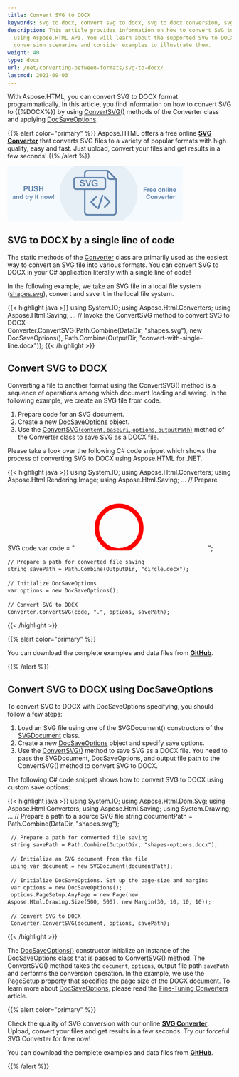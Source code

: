 ```yaml
---
title: Convert SVG to DOCX
keywords: svg to docx, convert svg to docx, svg to docx conversion, svg to docx converter
description: This article provides information on how to convert SVG to DOCX
  using Aspose.HTML API. You will learn about the supported SVG to DOCX
  conversion scenarios and consider examples to illustrate them.
weight: 40
type: docs
url: /net/converting-between-formats/svg-to-docx/
lastmod: 2021-09-03
---
```

<link href="./../../style.css" rel="stylesheet" type="text/css" />

With Aspose.HTML, you can convert SVG to DOCX format programmatically. In this article, you find information on how to convert SVG to {{%DOCX%}} by using [ConvertSVG()](https://apireference.aspose.com/html/net/aspose.html.converters/converter/methods/convertsvg/index) methods of the Converter class and applying  [DocSaveOptions](https://apireference.aspose.com/net/html/aspose.html.saving/docsaveoptions).

{{% alert color="primary" %}}
Aspose.HTML offers a free online <a href="https://products.aspose.app/svg/en/conversion/svg" target="_blank">**SVG Converter**</a> that converts SVG files to a variety of popular formats with high quality, easy and fast. Just upload, convert your files and get results in a few seconds!
{{% /alert %}}

<a href="https://products.aspose.app/svg/en/conversion/svg" target="_blank">![Text "Banner SVG Converter"](svg.png#center)</a>

## **SVG to DOCX by a single line of code**

The static methods of the [Converter](https://apireference.aspose.com/net/html/aspose.html.converters/converter) class are primarily used as the easiest way to convert an SVG file into various formats. You can convert SVG to DOCX in your C# application literally with a single line of code!

In the following example, we take an SVG file in a local file system ([shapes.svg](/html/net/converting-between-formats/svg-to-jpg/shapes.svg)), convert and save it in the local file system.

{{< highlight java >}}
using System.IO;
using Aspose.Html.Converters;
using Aspose.Html.Saving;
...
     // Invoke the ConvertSVG method to convert SVG to DOCX           
     Converter.ConvertSVG(Path.Combine(DataDir, "shapes.svg"), new DocSaveOptions(), Path.Combine(OutputDir, "convert-with-single-line.docx"));
{{< /highlight >}}

## **Convert SVG to DOCX**
Converting a file to another format using the ConvertSVG() method is a sequence of operations among which document loading and saving. In the following example, we create an SVG file from code. 

1. Prepare code for an SVG document.
1. Create a new [DocSaveOptions](https://apireference.aspose.com/net/html/aspose.html.saving/docsaveoptions) object. 
1. Use the [ConvertSVG(`content`, `baseUri`, `options`, `outputPath`)](https://apireference.aspose.com/html/net/aspose.html.converters.converter/convertsvg/methods/49) method of the Converter class to save SVG as a DOCX file. 

Please take a look over the following C# code snippet which shows the process of converting SVG to DOCX using Aspose.HTML for .NET.

{{< highlight java >}}
using System.IO;
using Aspose.Html.Converters;
using Aspose.Html.Rendering.Image;
using Aspose.Html.Saving;
...
    // Prepare SVG code 
    var code = "<svg xmlns='http://www.w3.org/2000/svg'>" +
               "<circle cx ='100' cy ='100' r ='50' fill='none' stroke='red' stroke-width='10' />" +
               "</svg>";

    // Prepare a path for converted file saving 
    string savePath = Path.Combine(OutputDir, "circle.docx");
    
    // Initialize DocSaveOptions 
    var options = new DocSaveOptions();
    
    // Convert SVG to DOCX
    Converter.ConvertSVG(code, ".", options, savePath);
{{< /highlight >}}

{{% alert color="primary" %}} 

You can download the complete examples and data files from [**GitHub**](https://github.com/aspose-html/Aspose.HTML-Documentation/tree/main/content/tests-net).

{{% /alert %}}

## **Convert SVG to DOCX using DocSaveOptions**

To convert SVG to DOCX with DocSaveOptions specifying, you should follow a few steps: 

1. Load an SVG file using one of the SVGDocument() constructors of the [SVGDocument](https://apireference.aspose.com/net/html/aspose.html.dom.svg/svgdocument) class.
1. Create a new [DocSaveOptions](https://apireference.aspose.com/net/html/aspose.html.saving/docsaveoptions) object and specify save options.
1. Use the [ConvertSVG()](https://apireference.aspose.com/html/net/aspose.html.converters.converter/convertsvg/methods/1) method to save SVG as a DOCX file. You need to pass the SVGDocument, DocSaveOptions, and output file path to the ConvertSVG() method to convert SVG to DOCX.

The following C# code snippet shows how to convert SVG to DOCX using custom save options:

{{< highlight java >}}
using System.IO;
using Aspose.Html.Dom.Svg;
using Aspose.Html.Converters;
using Aspose.Html.Saving;
using System.Drawing;
...
     // Prepare a path to a source SVG file
     string documentPath = Path.Combine(DataDir, "shapes.svg");

     // Prepare a path for converted file saving 
     string savePath = Path.Combine(OutputDir, "shapes-options.docx");
    
     // Initialize an SVG document from the file
     using var document = new SVGDocument(documentPath);
    
     // Initialize DocSaveOptions. Set up the page-size and margins 
     var options = new DocSaveOptions();            
     options.PageSetup.AnyPage = new Page(new Aspose.Html.Drawing.Size(500, 500), new Margin(30, 10, 10, 10));
    
     // Convert SVG to DOCX
     Converter.ConvertSVG(document, options, savePath);
{{< /highlight >}}

The [DocSaveOptions()](https://apireference.aspose.com/html/net/aspose.html.saving/docsaveoptions/constructors/main) constructor initialize an instance of the DocSaveOptions class that is passed to ConvertSVG() method. The ConvertSVG() method takes the `document`, `options`,  output file path `savePath` and performs the conversion operation.  In the example, we use the PageSetup property that specifies the page size of the DOCX document. To learn more about [DocSaveOptions](https://apireference.aspose.com/net/html/aspose.html.saving/docsaveoptions), please read the [Fine-Tuning Converters](/html/net/converting-between-formats/fine-tuning-converters/) article.

{{% alert color="primary" %}} 

Check the quality of SVG conversion with our online [**SVG Converter**](https://products.aspose.app/svg/en/conversion/svg). Upload, convert your files and get results in a few seconds. Try our forceful SVG Converter for free now!

You can download the complete examples and data files from [**GitHub**](https://github.com/aspose-html/Aspose.HTML-Documentation/tree/main/content/tests-net).

{{% /alert %}}







